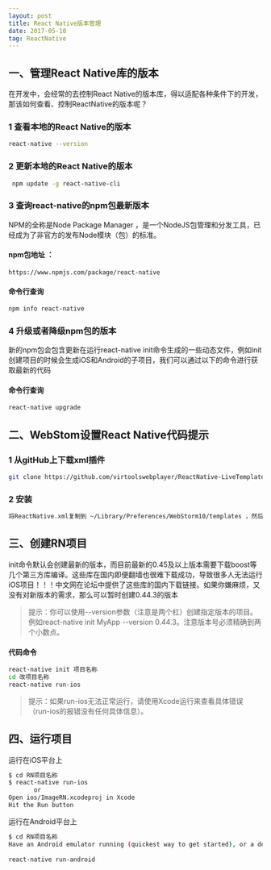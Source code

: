 ```yaml
---
layout: post
title: React Native版本管理
date: 2017-05-10
tag: ReactNative
---
```

## 一、管理React Native库的版本


在开发中，会经常的去控制React Native的版本库，得以适配各种条件下的开发，那该如何查看、控制ReactNative的版本呢？

### 1 查看本地的React Native的版本

```bash
react-native --version
```
	

### 2 更新本地的React Native的版本

```bash
 npm update -g react-native-cli
```
### 3 查询react-native的npm包最新版本

 NPM的全称是Node Package Manager ，是一个NodeJS包管理和分发工具，已经成为了非官方的发布Node模块（包）的标准。
   
#### npm包地址 ：
   `https://www.npmjs.com/package/react-native
   `
    
#### 命令行查询

```bash
npm info react-native
```

### 4 升级或者降级npm包的版本

 新的npm包会包含更新在运行react-native init命令生成的一些动态文件，例如init创建项目的时候会生成iOS和Android的子项目，我们可以通过以下的命令进行获取最新的代码
 
#### 命令行查询
      
```bash
react-native upgrade
```


## 二、WebStom设置React Native代码提示

### 1  从gitHub上下载xml插件
    
```bash
git clone https://github.com/virtoolswebplayer/ReactNative-LiveTemplate  
```

### 2  安装
     
```bash
将ReactNative.xml复制到 ~/Library/Preferences/WebStorm10/templates ，然后重启 WebStrom。
```

## 三、创建RN项目

init命令默认会创建最新的版本，而目前最新的0.45及以上版本需要下载boost等几个第三方库编译。这些库在国内即便翻墙也很难下载成功，导致很多人无法运行iOS项目！！！中文网在论坛中提供了这些库的国内下载链接。如果你嫌麻烦，又没有对新版本的需求，那么可以暂时创建0.44.3的版本

> 提示：你可以使用--version参数（注意是两个杠）创建指定版本的项目。例如react-native init MyApp --version 0.44.3。注意版本号必须精确到两个小数点。

#### 代码命令

```bash
react-native init 项目名称
cd 改项目名称
react-native run-ios
```

> 提示：如果run-ios无法正常运行，请使用Xcode运行来查看具体错误（run-ios的报错没有任何具体信息）。

## 四、运行项目

 运行在iOS平台上
 
 ```bash
$ cd RN项目名称
$ react-native run-ios
		or
Open ios/ImageRN.xcodeproj in Xcode
Hit the Run button
 ```
 运行在Android平台上
 
 ```bash
$ cd RN项目名称
Have an Android emulator running (quickest way to get started), or a device connected
  
react-native run-android
 ```